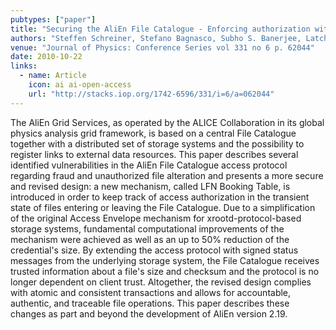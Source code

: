 ```yaml
---
pubtypes: ["paper"]
title: "Securing the AliEn File Catalogue - Enforcing authorization with accountable file operations"
authors: "Steffen Schreiner, Stefano Bagnasco, Subho S. Banerjee, Latchezar Betev, Federico Carminati, Olga V. Datskova, Fabrizio Furano, Alina Grigoras, Costin Grigoras, Patricia M. Lorenzo, Andreas J. Peters, Pablo Saiz and Jianlin Zhu"
venue: "Journal of Physics: Conference Series vol 331 no 6 p. 62044"
date: 2010-10-22
links:
  - name: Article
    icon: ai ai-open-access
    url: "http://stacks.iop.org/1742-6596/331/i=6/a=062044"
---
```


The AliEn Grid Services, as operated by the ALICE Collaboration in its global physics analysis grid framework, is based
on a central File Catalogue together with a distributed set of storage systems and the possibility to register links to
external data resources. This paper describes several identified vulnerabilities in the AliEn File Catalogue access
protocol regarding fraud and unauthorized file alteration and presents a more secure and revised design: a new
mechanism, called LFN Booking Table, is introduced in order to keep track of access authorization in the transient state
of files entering or leaving the File Catalogue. Due to a simplification of the original Access Envelope mechanism for
xrootd-protocol-based storage systems, fundamental computational improvements of the mechanism were achieved as well as
an up to 50% reduction of the credential's size. By extending the access protocol with signed status messages from the
underlying storage system, the File Catalogue receives trusted information about a file's size and checksum and the
protocol is no longer dependent on client trust. Altogether, the revised design complies with atomic and consistent
transactions and allows for accountable, authentic, and traceable file operations. This paper describes these changes as
part and beyond the development of AliEn version 2.19.
